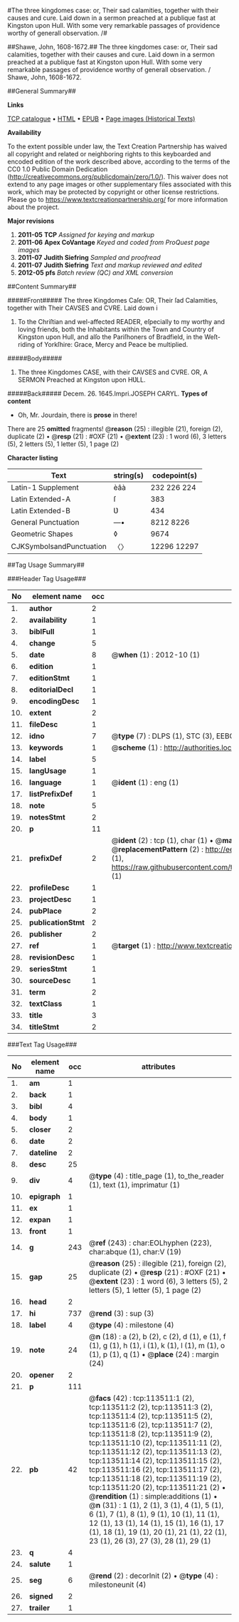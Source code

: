 #The three kingdomes case: or, Their sad calamities, together with their causes and cure. Laid down in a sermon preached at a publique fast at Kingston upon Hull. With some very remarkable passages of providence worthy of generall observation. /#

##Shawe, John, 1608-1672.##
The three kingdomes case: or, Their sad calamities, together with their causes and cure. Laid down in a sermon preached at a publique fast at Kingston upon Hull. With some very remarkable passages of providence worthy of generall observation. /
Shawe, John, 1608-1672.

##General Summary##

**Links**

[TCP catalogue](http://www.ota.ox.ac.uk/tcp/)  • 
[HTML](http://tei.it.ox.ac.uk/tcp/Texts-HTML/free/A93/A93052.html)  • 
[EPUB](http://tei.it.ox.ac.uk/tcp/Texts-EPUB/free/A93/A93052.epub) • 
[Page images (Historical Texts)](https://historicaltexts.jisc.ac.uk/eebo-99861378e)

**Availability**

To the extent possible under law, the Text Creation Partnership has waived all copyright and related or neighboring rights to this keyboarded and encoded edition of the work described above, according to the terms of the CC0 1.0 Public Domain Dedication (http://creativecommons.org/publicdomain/zero/1.0/). This waiver does not extend to any page images or other supplementary files associated with this work, which may be protected by copyright or other license restrictions. Please go to https://www.textcreationpartnership.org/ for more information about the project.

**Major revisions**

1. __2011-05__ __TCP__ *Assigned for keying and markup*
1. __2011-06__ __Apex CoVantage__ *Keyed and coded from ProQuest page images*
1. __2011-07__ __Judith Siefring__ *Sampled and proofread*
1. __2011-07__ __Judith Siefring__ *Text and markup reviewed and edited*
1. __2012-05__ __pfs__ *Batch review (QC) and XML conversion*

##Content Summary##

#####Front#####
The three Kingdomes Caſe: OR, Their ſad Calamities, together with Their CAVSES and CVRE. Laid down i
1. To the Chriſtian and wel-affected READER, eſpecially to my worthy and loving friends, both the Inhabitants within the Town and Country of Kingston upon Hull, and alſo the Pariſhoners of Bradfield, in the Weſt-riding of Yorkſhire: Grace, Mercy and Peace be multiplied.

#####Body#####

1. The three Kingdomes CASE, with their CAVSES and CVRE. OR, A SERMON Preached at Kingston upon HƲLL.

#####Back#####
Decem. 26. 1645.Impri.JOSEPH CARYL.
**Types of content**

  * Oh, Mr. Jourdain, there is **prose** in there!

There are 25 **omitted** fragments! 
 @__reason__ (25) : illegible (21), foreign (2), duplicate (2)  •  @__resp__ (21) : #OXF (21)  •  @__extent__ (23) : 1 word (6), 3 letters (5), 2 letters (5), 1 letter (5), 1 page (2)

**Character listing**


|Text|string(s)|codepoint(s)|
|---|---|---|
|Latin-1 Supplement|èâà|232 226 224|
|Latin Extended-A|ſ|383|
|Latin Extended-B|Ʋ|434|
|General Punctuation|—•|8212 8226|
|Geometric Shapes|◊|9674|
|CJKSymbolsandPunctuation|〈〉|12296 12297|

##Tag Usage Summary##

###Header Tag Usage###

|No|element name|occ|attributes|
|---|---|---|---|
|1.|__author__|2||
|2.|__availability__|1||
|3.|__biblFull__|1||
|4.|__change__|5||
|5.|__date__|8| @__when__ (1) : 2012-10 (1)|
|6.|__edition__|1||
|7.|__editionStmt__|1||
|8.|__editorialDecl__|1||
|9.|__encodingDesc__|1||
|10.|__extent__|2||
|11.|__fileDesc__|1||
|12.|__idno__|7| @__type__ (7) : DLPS (1), STC (3), EEBO-CITATION (1), PROQUEST (1), VID (1)|
|13.|__keywords__|1| @__scheme__ (1) : http://authorities.loc.gov/ (1)|
|14.|__label__|5||
|15.|__langUsage__|1||
|16.|__language__|1| @__ident__ (1) : eng (1)|
|17.|__listPrefixDef__|1||
|18.|__note__|5||
|19.|__notesStmt__|2||
|20.|__p__|11||
|21.|__prefixDef__|2| @__ident__ (2) : tcp (1), char (1)  •  @__matchPattern__ (2) : ([0-9\-]+):([0-9IVX]+) (1), (.+) (1)  •  @__replacementPattern__ (2) : http://eebo.chadwyck.com/downloadtiff?vid=$1&page=$2 (1), https://raw.githubusercontent.com/textcreationpartnership/Texts/master/tcpchars.xml#$1 (1)|
|22.|__profileDesc__|1||
|23.|__projectDesc__|1||
|24.|__pubPlace__|2||
|25.|__publicationStmt__|2||
|26.|__publisher__|2||
|27.|__ref__|1| @__target__ (1) : http://www.textcreationpartnership.org/docs/. (1)|
|28.|__revisionDesc__|1||
|29.|__seriesStmt__|1||
|30.|__sourceDesc__|1||
|31.|__term__|2||
|32.|__textClass__|1||
|33.|__title__|3||
|34.|__titleStmt__|2||


###Text Tag Usage###

|No|element name|occ|attributes|
|---|---|---|---|
|1.|__am__|1||
|2.|__back__|1||
|3.|__bibl__|4||
|4.|__body__|1||
|5.|__closer__|2||
|6.|__date__|2||
|7.|__dateline__|2||
|8.|__desc__|25||
|9.|__div__|4| @__type__ (4) : title_page (1), to_the_reader (1), text (1), imprimatur (1)|
|10.|__epigraph__|1||
|11.|__ex__|1||
|12.|__expan__|1||
|13.|__front__|1||
|14.|__g__|243| @__ref__ (243) : char:EOLhyphen (223), char:abque (1), char:V (19)|
|15.|__gap__|25| @__reason__ (25) : illegible (21), foreign (2), duplicate (2)  •  @__resp__ (21) : #OXF (21)  •  @__extent__ (23) : 1 word (6), 3 letters (5), 2 letters (5), 1 letter (5), 1 page (2)|
|16.|__head__|2||
|17.|__hi__|737| @__rend__ (3) : sup (3)|
|18.|__label__|4| @__type__ (4) : milestone (4)|
|19.|__note__|24| @__n__ (18) : a (2), b (2), c (2), d (1), e (1), f (1), g (1), h (1), i (1), k (1), l (1), m (1), o (1), p (1), q (1)  •  @__place__ (24) : margin (24)|
|20.|__opener__|2||
|21.|__p__|111||
|22.|__pb__|42| @__facs__ (42) : tcp:113511:1 (2), tcp:113511:2 (2), tcp:113511:3 (2), tcp:113511:4 (2), tcp:113511:5 (2), tcp:113511:6 (2), tcp:113511:7 (2), tcp:113511:8 (2), tcp:113511:9 (2), tcp:113511:10 (2), tcp:113511:11 (2), tcp:113511:12 (2), tcp:113511:13 (2), tcp:113511:14 (2), tcp:113511:15 (2), tcp:113511:16 (2), tcp:113511:17 (2), tcp:113511:18 (2), tcp:113511:19 (2), tcp:113511:20 (2), tcp:113511:21 (2)  •  @__rendition__ (1) : simple:additions (1)  •  @__n__ (31) : 1 (1), 2 (1), 3 (1), 4 (1), 5 (1), 6 (1), 7 (1), 8 (1), 9 (1), 10 (1), 11 (1), 12 (1), 13 (1), 14 (1), 15 (1), 16 (1), 17 (1), 18 (1), 19 (1), 20 (1), 21 (1), 22 (1), 23 (1), 26 (3), 27 (3), 28 (1), 29 (1)|
|23.|__q__|4||
|24.|__salute__|1||
|25.|__seg__|6| @__rend__ (2) : decorInit (2)  •  @__type__ (4) : milestoneunit (4)|
|26.|__signed__|2||
|27.|__trailer__|1||
